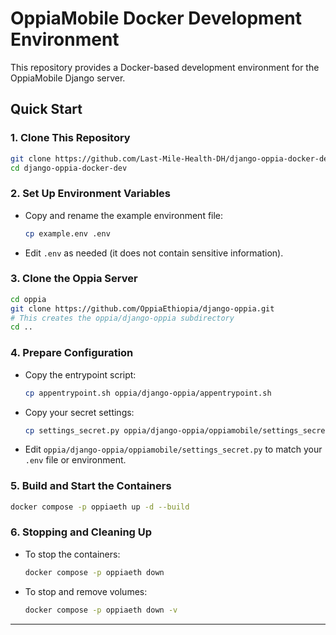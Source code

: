 
# OppiaMobile Docker Development Environment

This repository provides a Docker-based development environment for the OppiaMobile Django server.

## Quick Start

### 1. Clone This Repository

```sh
git clone https://github.com/Last-Mile-Health-DH/django-oppia-docker-dev.git
cd django-oppia-docker-dev
```

### 2. Set Up Environment Variables

- Copy and rename the example environment file:
  ```sh
  cp example.env .env
  ```
- Edit `.env` as needed (it does not contain sensitive information).

### 3. Clone the Oppia Server

```sh
cd oppia
git clone https://github.com/OppiaEthiopia/django-oppia.git
# This creates the oppia/django-oppia subdirectory
cd ..
```

### 4. Prepare Configuration

- Copy the entrypoint script:
  ```sh
  cp appentrypoint.sh oppia/django-oppia/appentrypoint.sh
  ```
- Copy your secret settings:
  ```sh
  cp settings_secret.py oppia/django-oppia/oppiamobile/settings_secret.py
  ```
- Edit `oppia/django-oppia/oppiamobile/settings_secret.py` to match your `.env` file or environment.

### 5. Build and Start the Containers

```sh
docker compose -p oppiaeth up -d --build
```

### 6. Stopping and Cleaning Up

- To stop the containers:
  ```sh
  docker compose -p oppiaeth down
  ```
- To stop and remove volumes:
  ```sh
  docker compose -p oppiaeth down -v
  ```

---
